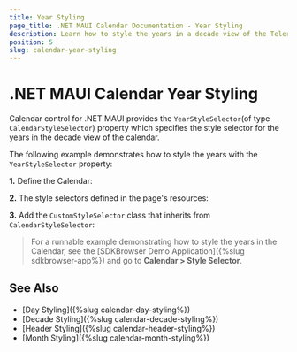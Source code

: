 ```yaml
---
title: Year Styling
page_title: .NET MAUI Calendar Documentation - Year Styling
description: Learn how to style the years in a decade view of the Telerik .NET MAUI Calendar control.
position: 5
slug: calendar-year-styling
---
```


# .NET MAUI Calendar Year Styling

Calendar control for .NET MAUI provides the `YearStyleSelector`(of type `CalendarStyleSelector`) property which specifies the style selector for the years in the decade view of the calendar.

The following example demonstrates how to style the years with the `YearStyleSelector` property:

**1.** Define the Calendar:

<snippet id='calendar-styleselectors-yearstyleselector-usage'/>

**2.** The style selectors defined in the page's resources:

<snippet id='calendar-styleselectors-yearstyleselector-definition'/>

**3.** Add the `CustomStyleSelector` class that inherits from `CalendarStyleSelector`:

<snippet id='calendar-styleselectors-custom-calendarstyleselector'/>

>For a runnable example demonstrating how to style the years in the Calendar, see the [SDKBrowser Demo Application]({%slug sdkbrowser-app%}) and go to **Calendar > Style Selector**.

## See Also

- [Day Styling]({%slug calendar-day-styling%})
- [Decade Styling]({%slug calendar-decade-styling%})
- [Header Styling]({%slug calendar-header-styling%}) 
- [Month Styling]({%slug calendar-month-styling%})